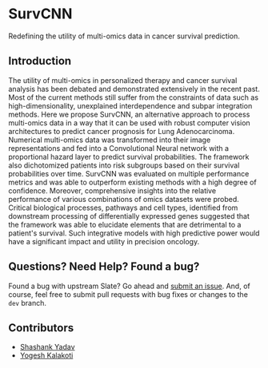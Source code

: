 # SurvCNN

Redefining the utility of multi-omics data in cancer survival prediction.

Introduction
------------

The utility of multi-omics in personalized therapy and cancer survival analysis has been debated and demonstrated extensively in the recent past. Most of the current methods still suffer from the constraints of data such as high-dimensionality, unexplained interdependence and subpar integration methods. Here we propose SurvCNN, an alternative approach to process multi-omics data in a way that it can be used with robust computer vision architectures to predict cancer prognosis for Lung Adenocarcinoma. Numerical multi-omics data was transformed into their image representations and fed into a Convolutional Neural network with a proportional hazard layer to predict survival probabilities. The framework also dichotomized patients into risk subgroups based on their survival probabilities over time. SurvCNN was evaluated on multiple performance metrics and was able to outperform existing methods with a high degree of confidence. Moreover, comprehensive insights into the relative performance of various combinations of omics datasets were probed. Critical biological processes, pathways and cell types, identified from downstream processing of differentially expressed genes suggested that the framework was able to elucidate elements that are detrimental to a patient's survival. Such integrative models with high predictive power would have a significant impact and utility in precision oncology.


Questions? Need Help? Found a bug?
--------------------
Found a bug with upstream Slate? Go ahead and [submit an issue](https://github.com/xinformatics/SurvCNN/issues). And, of course, feel free to submit pull requests with bug fixes or changes to the `dev` branch.

Contributors
--------------------
- [Shashank Yadav](https://github.com/xinformatics)
- [Yogesh Kalakoti](https://github.com/iamysk)
